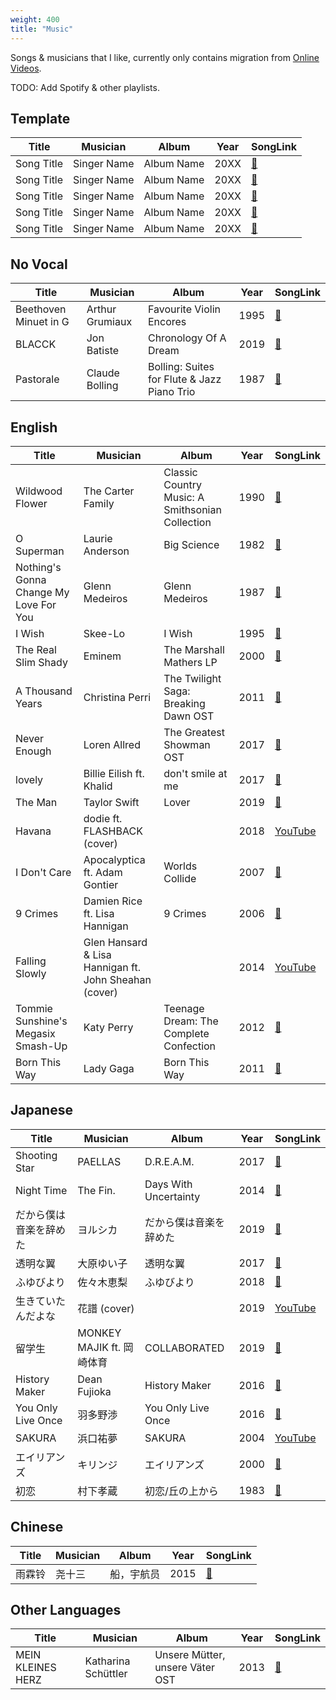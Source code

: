 ```yaml
---
weight: 400
title: "Music"
---
```


Songs & musicians that I like, currently only contains migration from [Online Videos](online-videos.md).

TODO: Add Spotify & other playlists.

## Template

| Title      | Musician    | Album      | Year | SongLink |
|------------|-------------|------------|------|----------|
| Song Title | Singer Name | Album Name | 20XX | [🔗](#) |
| Song Title | Singer Name | Album Name | 20XX | [🔗](#) |
| Song Title | Singer Name | Album Name | 20XX | [🔗](#) |
| Song Title | Singer Name | Album Name | 20XX | [🔗](#) |
| Song Title | Singer Name | Album Name | 20XX | [🔗](#) |

## No Vocal

| Title      | Musician    | Album      | Year | SongLink |
|------------|-------------|------------|------|----------|
| Beethoven Minuet in G | Arthur Grumiaux | Favourite Violin Encores | 1995 | [🔗](https://song.link/y/wbwUBlYU9eQ) |
| BLACCK | Jon Batiste | Chronology Of A Dream | 2019 | [🔗](https://song.link/i/1478913098) |
| Pastorale | Claude Bolling | Bolling: Suites for Flute & Jazz Piano Trio | 1987 | [🔗](https://song.link/y/zfPkin977eo) |

## English

| Title      | Musician    | Album      | Year | SongLink |
|------------|-------------|------------|------|----------|
| Wildwood Flower | The Carter Family | Classic Country Music: A Smithsonian Collection | 1990 | [🔗](https://song.link/y/ewnfWoSQz3o) |
| O Superman | Laurie Anderson | Big Science | 1982 | [🔗](https://song.link/y/Vkfpi2H8tOE) |
| Nothing's Gonna Change My Love For You | Glenn Medeiros | Glenn Medeiros | 1987 | [🔗](https://song.link/y/14il7-w9peA) |
| I Wish | Skee-Lo | I Wish | 1995 | [🔗](https://song.link/y/ryDOy3AosBw) |
| The Real Slim Shady | Eminem | The Marshall Mathers LP | 2000 | [🔗](https://song.link/y/Y8ZI1uc6iBM) |
| A Thousand Years | Christina Perri | The Twilight Saga: Breaking Dawn OST | 2011 | [🔗](https://song.link/y/rtOvBOTyX00) |
| Never Enough | Loren Allred | The Greatest Showman OST | 2017 | [🔗](https://song.link/i/1299856915) |
| lovely | Billie Eilish ft. Khalid | don't smile at me | 2017 | [🔗](https://song.link/y/V1Pl8CzNzCw) |
| The Man | Taylor Swift | Lover | 2019 | [🔗](https://song.link/y/AqAJLh9wuZ0) |
| Havana | dodie ft. FLASHBACK (cover) | | 2018 | [YouTube](https://www.youtube.com/watch?v=-5aaJJQFvOg) |
| I Don't Care | Apocalyptica ft. Adam Gontier  | Worlds Collide | 2007 | [🔗](https://song.link/y/qxDcWvZCSRg) |
| 9 Crimes | Damien Rice ft. Lisa Hannigan | 9 Crimes | 2006 | [🔗](https://song.link/i/203046337) |
| Falling Slowly | Glen Hansard & Lisa Hannigan ft. John Sheahan (cover) |  | 2014 | [YouTube](https://www.youtube.com/watch?v=VFkfhbQsXiA) |
| Tommie Sunshine's Megasix Smash-Up | Katy Perry | Teenage Dream: The Complete Confection | 2012 | [🔗](https://song.link/i/716085673) |
| Born This Way | Lady Gaga | Born This Way | 2011 | [🔗](https://song.link/i/1440824264) |

## Japanese

| Title      | Musician    | Album      | Year | SongLink |
|------------|-------------|------------|------|----------|
| Shooting Star | PAELLAS | D.R.E.A.M. | 2017 | [🔗](https://song.link/y/UWG8qVylsBc) |
| Night Time | The Fin. | Days With Uncertainty | 2014 | [🔗](https://song.link/s/6kwhwM4bjrFxnPT0wlbb6b) |
| だから僕は音楽を辞めた | ヨルシカ | だから僕は音楽を辞めた | 2019 | [🔗](https://song.link/y/KTZ-y85Erus) |
| 透明な翼 | 大原ゆい子 | 透明な翼 | 2017 | [🔗](https://song.link/V0gfw40XNNbJ3) |
| ふゆびより | 佐々木恵梨 | ふゆびより | 2018 | [🔗](https://song.link/TnN9VH7ChFb2g) |
| 生きていたんだよな | 花譜 (cover) |  | 2019 | [YouTube](https://www.youtube.com/watch?v=kLLP033jBs8) |
| 留学生 | MONKEY MAJIK ft. 岡崎体育 | COLLABORATED | 2019 | [🔗](https://song.link/y/lvEVP7NPklU) |
| History Maker | Dean Fujioka | History Maker | 2016 | [🔗](https://song.link/y/6I7FT0PHG9E) |
| You Only Live Once | 羽多野渉 | You Only Live Once | 2016 | [🔗](https://song.link/PkMS5pb6M4SNb) |
| SAKURA | 浜口祐夢 | SAKURA | 2004 | [YouTube](https://www.youtube.com/watch?v=hVh9d8eEldU) |
| エイリアンズ | キリンジ | エイリアンズ | 2000 | [🔗](https://song.link/P2sKxCxGzKRdg) |
| 初恋 | 村下孝蔵 | 初恋/丘の上から | 1983 | [🔗](https://song.link/y/OKizrDxp54c) |

## Chinese

| Title      | Musician    | Album      | Year | SongLink |
|------------|-------------|------------|------|----------|
| 雨霖铃 | 尧十三 | 船，宇航员 | 2015 | [🔗](https://song.link/y/L8f6NbamNpU) |

## Other Languages

| Title      | Musician    | Album      | Year | SongLink |
|------------|-------------|------------|------|----------|
| MEIN KLEINES HERZ | Katharina Schüttler | Unsere Mütter, unsere Väter OST | 2013 | [🔗](https://song.link/y/z6JzS0hlcCM) |
